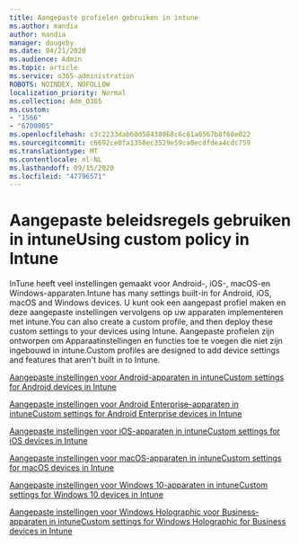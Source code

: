 ```yaml
---
title: Aangepaste profielen gebruiken in intune
ms.author: mandia
author: mandia
manager: dougeby
ms.date: 04/21/2020
ms.audience: Admin
ms.topic: article
ms.service: o365-administration
ROBOTS: NOINDEX, NOFOLLOW
localization_priority: Normal
ms.collection: Adm_O365
ms.custom:
- "1566"
- "6700005"
ms.openlocfilehash: c3c2233dab60d58438068c6c61a0567b8f68e022
ms.sourcegitcommit: c6692ce0fa1358ec3529e59ca0ecdfdea4cdc759
ms.translationtype: MT
ms.contentlocale: nl-NL
ms.lasthandoff: 09/15/2020
ms.locfileid: "47796571"
---
```

# <a name="using-custom-policy-in-intune"></a><span data-ttu-id="96789-102">Aangepaste beleidsregels gebruiken in intune</span><span class="sxs-lookup"><span data-stu-id="96789-102">Using custom policy in Intune</span></span>

<span data-ttu-id="96789-103">InTune heeft veel instellingen gemaakt voor Android-, iOS-, macOS-en Windows-apparaten.</span><span class="sxs-lookup"><span data-stu-id="96789-103">Intune has many settings built-in for Android, iOS, macOS and Windows devices.</span></span> <span data-ttu-id="96789-104">U kunt ook een aangepast profiel maken en deze aangepaste instellingen vervolgens op uw apparaten implementeren met intune.</span><span class="sxs-lookup"><span data-stu-id="96789-104">You can also create a custom profile, and then deploy these custom settings to your devices using Intune.</span></span> <span data-ttu-id="96789-105">Aangepaste profielen zijn ontworpen om Apparaatinstellingen en functies toe te voegen die niet zijn ingebouwd in intune.</span><span class="sxs-lookup"><span data-stu-id="96789-105">Custom profiles are designed to add device settings and features that aren't built in to Intune.</span></span>

[<span data-ttu-id="96789-106">Aangepaste instellingen voor Android-apparaten in intune</span><span class="sxs-lookup"><span data-stu-id="96789-106">Custom settings for Android devices in Intune</span></span>](https://docs.microsoft.com/intune/custom-settings-android)

[<span data-ttu-id="96789-107">Aangepaste instellingen voor Android Enterprise-apparaten in intune</span><span class="sxs-lookup"><span data-stu-id="96789-107">Custom settings for Android Enterprise devices in Intune</span></span>](https://docs.microsoft.com/intune/custom-settings-android-for-work)

[<span data-ttu-id="96789-108">Aangepaste instellingen voor iOS-apparaten in intune</span><span class="sxs-lookup"><span data-stu-id="96789-108">Custom settings for iOS devices in Intune</span></span>](https://docs.microsoft.com/intune/custom-settings-ios)

[<span data-ttu-id="96789-109">Aangepaste instellingen voor macOS-apparaten in intune</span><span class="sxs-lookup"><span data-stu-id="96789-109">Custom settings for macOS devices in Intune</span></span>](https://docs.microsoft.com/intune/custom-settings-macos)

[<span data-ttu-id="96789-110">Aangepaste instellingen voor Windows 10-apparaten in intune</span><span class="sxs-lookup"><span data-stu-id="96789-110">Custom settings for Windows 10 devices in Intune</span></span>](https://docs.microsoft.com/intune/custom-settings-windows-10)

[<span data-ttu-id="96789-111">Aangepaste instellingen voor Windows Holographic voor Business-apparaten in intune</span><span class="sxs-lookup"><span data-stu-id="96789-111">Custom settings for Windows Holographic for Business devices in Intune</span></span>](https://docs.microsoft.com/intune/custom-settings-windows-holographic)